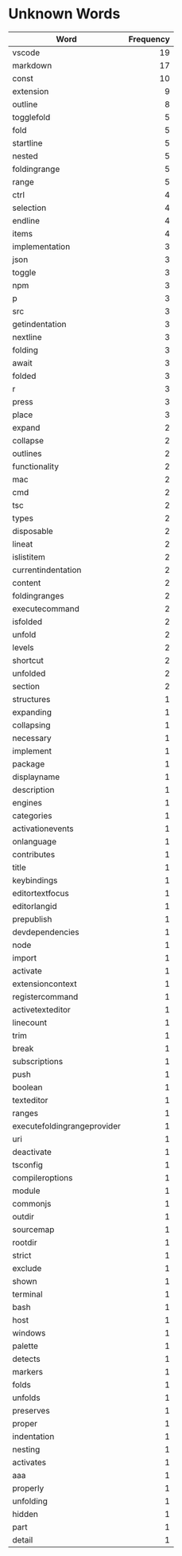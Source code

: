 # Unknown Words

| Word | Frequency |
|------|----------:|
| vscode | 19 |
| markdown | 17 |
| const | 10 |
| extension | 9 |
| outline | 8 |
| togglefold | 5 |
| fold | 5 |
| startline | 5 |
| nested | 5 |
| foldingrange | 5 |
| range | 5 |
| ctrl | 4 |
| selection | 4 |
| endline | 4 |
| items | 4 |
| implementation | 3 |
| json | 3 |
| toggle | 3 |
| npm | 3 |
| p | 3 |
| src | 3 |
| getindentation | 3 |
| nextline | 3 |
| folding | 3 |
| await | 3 |
| folded | 3 |
| r | 3 |
| press | 3 |
| place | 3 |
| expand | 2 |
| collapse | 2 |
| outlines | 2 |
| functionality | 2 |
| mac | 2 |
| cmd | 2 |
| tsc | 2 |
| types | 2 |
| disposable | 2 |
| lineat | 2 |
| islistitem | 2 |
| currentindentation | 2 |
| content | 2 |
| foldingranges | 2 |
| executecommand | 2 |
| isfolded | 2 |
| unfold | 2 |
| levels | 2 |
| shortcut | 2 |
| unfolded | 2 |
| section | 2 |
| structures | 1 |
| expanding | 1 |
| collapsing | 1 |
| necessary | 1 |
| implement | 1 |
| package | 1 |
| displayname | 1 |
| description | 1 |
| engines | 1 |
| categories | 1 |
| activationevents | 1 |
| onlanguage | 1 |
| contributes | 1 |
| title | 1 |
| keybindings | 1 |
| editortextfocus | 1 |
| editorlangid | 1 |
| prepublish | 1 |
| devdependencies | 1 |
| node | 1 |
| import | 1 |
| activate | 1 |
| extensioncontext | 1 |
| registercommand | 1 |
| activetexteditor | 1 |
| linecount | 1 |
| trim | 1 |
| break | 1 |
| subscriptions | 1 |
| push | 1 |
| boolean | 1 |
| texteditor | 1 |
| ranges | 1 |
| executefoldingrangeprovider | 1 |
| uri | 1 |
| deactivate | 1 |
| tsconfig | 1 |
| compileroptions | 1 |
| module | 1 |
| commonjs | 1 |
| outdir | 1 |
| sourcemap | 1 |
| rootdir | 1 |
| strict | 1 |
| exclude | 1 |
| shown | 1 |
| terminal | 1 |
| bash | 1 |
| host | 1 |
| windows | 1 |
| palette | 1 |
| detects | 1 |
| markers | 1 |
| folds | 1 |
| unfolds | 1 |
| preserves | 1 |
| proper | 1 |
| indentation | 1 |
| nesting | 1 |
| activates | 1 |
| aaa | 1 |
| properly | 1 |
| unfolding | 1 |
| hidden | 1 |
| part | 1 |
| detail | 1 |
